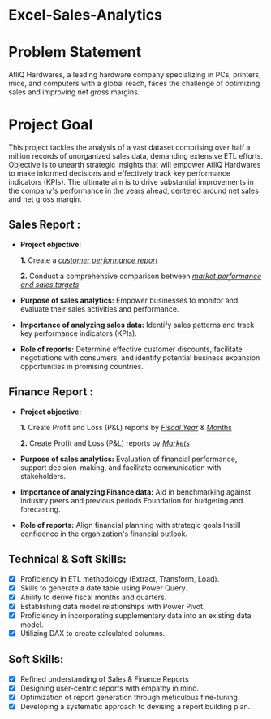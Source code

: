 # Excel-Sales-Analytics

# Problem Statement
AtliQ Hardwares, a leading hardware company specializing in PCs, printers, mice, and computers with a global reach, faces the challenge of optimizing sales and improving net gross margins.

# Project Goal
This project tackles the analysis of a vast dataset comprising over half a million records of unorganized sales data, demanding extensive ETL efforts. Objective is to unearth strategic insights that will empower AtliQ Hardwares to make informed decisions and effectively track key performance indicators (KPIs). The ultimate aim is to drive substantial improvements in the company's performance in the years ahead, centered around net sales and net gross margin.

## Sales Report :

- **Project objective:** 

    **1.** Create a _[customer performance report](https://github.com/Shivam-Uniyal/Excel-Sales-Analytics/blob/1eac5412247338bd362c4a69e7ae37c73d005a9d/Customer%20Performance%20Report.pdf)_ 

    **2.** Conduct a comprehensive comparison between _[market performance and sales targets](https://github.com/Shivam-Uniyal/Excel-Sales-Analytics/blob/2e2a225be804c52e517e3380059dd2e5fd5bc84a/Market%20Performance%20vs%20Target%20Report.pdf)_

- **Purpose of sales analytics:** Empower businesses to monitor and evaluate their sales activities and performance.

- **Importance of analyzing sales data:** Identify sales patterns and track key performance indicators (KPIs).

- **Role of reports:** Determine effective customer discounts, facilitate negotiations with consumers, and identify potential business expansion opportunities in promising countries.


## Finance Report :

- **Project objective:** 

    **1.** Create Profit and Loss (P&L) reports by _[Fiscal Year](https://github.com/Shivam-Uniyal/Excel-Sales-Analytics/blob/15bd649e8db57003fd5fe4e732d5e1a9c21ffe85/P%26L%20Statement%20by%20Fiscal%20Year.pdf)_ & [Months](https://github.com/Shivam-Uniyal/Excel-Sales-Analytics/blob/6266a7ebd3702bdc4fc82ecc957f292a48afaca9/P%26L%20Statement%20by%20Months.pdf)

   **2.** Create Profit and Loss (P&L) reports by _[Markets](https://github.com/Shivam-Uniyal/Excel-Sales-Analytics/blob/15bd649e8db57003fd5fe4e732d5e1a9c21ffe85/P%26L%20Statement%20by%20Markets.pdf)_

- **Purpose of sales analytics:** Evaluation of financial performance, support decision-making, and facilitate communication with stakeholders.

- **Importance of analyzing Finance data:** Aid in benchmarking against industry peers and previous periods Foundation for budgeting and forecasting.

- **Role of reports:** Align financial planning with strategic goals Instill confidence in the organization's financial outlook.


## Technical & Soft Skills:
- [x]	Proficiency in ETL methodology (Extract, Transform, Load).
- [x]	Skills to generate a date table using Power Query.
- [x]	Ability to derive fiscal months and quarters.
- [x]	Establishing data model relationships with Power Pivot.
- [x]	Proficiency in incorporating supplementary data into an existing data model.
- [x]	Utilizing DAX to create calculated columns.

## Soft Skills:
- [x]	Refined understanding of Sales & Finance Reports
- [x]	Designing user-centric reports with empathy in mind.
- [x]	Optimization of report generation through meticulous fine-tuning.
- [x]	Developing a systematic approach to devising a report building plan.
